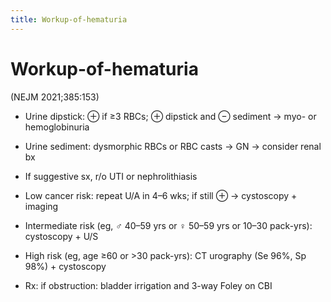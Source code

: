 ```yaml
---
title: Workup-of-hematuria
---
```

# Workup-of-hematuria

(NEJM 2021;385:153)

* Urine dipstick: ⊕ if ≥3 RBCs; ⊕ dipstick and ⊖ sediment → myo- or hemoglobinuria

* Urine sediment: dysmorphic RBCs or RBC casts → GN → consider renal bx

* If suggestive sx, r/o UTI or nephrolithiasis

* Low cancer risk: repeat U/A in 4–6 wks; if still ⊕ → cystoscopy + imaging

* Intermediate risk (eg, ♂ 40–59 yrs or ♀ 50–59 yrs or 10–30 pack-yrs): cystoscopy + U/S

* High risk (eg, age ≥60 or >30 pack-yrs): CT urography (Se 96%, Sp 98%) + cystoscopy

* Rx: if obstruction: bladder irrigation and 3-way Foley on CBI

